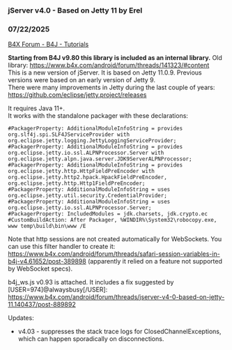 ### jServer v4.0 - Based on Jetty 11 by Erel
### 07/22/2025
[B4X Forum - B4J - Tutorials](https://www.b4x.com/android/forum/threads/140437/)

**Starting from B4J v9.80 this library is included as an internal library.** Old library: <https://www.b4x.com/android/forum/threads/141323/#content>  
This is a new version of jServer. It is based on Jetty 11.0.9. Previous versions were based on an early version of Jetty 9.  
There were many improvements in Jetty during the last couple of years: <https://github.com/eclipse/jetty.project/releases>  
  
It requires Java 11+.  
It works with the standalone packager with these declarations:  

```B4X
#PackagerProperty: AdditionalModuleInfoString = provides org.slf4j.spi.SLF4JServiceProvider with org.eclipse.jetty.logging.JettyLoggingServiceProvider;  
#PackagerProperty: AdditionalModuleInfoString = provides org.eclipse.jetty.io.ssl.ALPNProcessor.Server with org.eclipse.jetty.alpn.java.server.JDK9ServerALPNProcessor;  
#PackagerProperty: AdditionalModuleInfoString = provides org.eclipse.jetty.http.HttpFieldPreEncoder with org.eclipse.jetty.http2.hpack.HpackFieldPreEncoder, org.eclipse.jetty.http.Http1FieldPreEncoder;  
#PackagerProperty: AdditionalModuleInfoString = uses org.eclipse.jetty.util.security.CredentialProvider;  
#PackagerProperty: AdditionalModuleInfoString = uses org.eclipse.jetty.io.ssl.ALPNProcessor.Server;  
#PackagerProperty: IncludedModules = jdk.charsets, jdk.crypto.ec  
#CustomBuildAction: After Packager, %WINDIR%\System32\robocopy.exe, www temp\build\bin\www /E
```

  
  
Note that http sessions are not created automatically for WebSockets. You can use this filter handler to create it: <https://www.b4x.com/android/forum/threads/safari-session-variables-in-b4j-v4.61652/post-389898> (apparently it relied on a feature not supported by WebSocket specs).  
  
b4j\_ws.js v0.93 is attached. It includes a fix suggested by [USER=974]@alwaysbusy[/USER]: <https://www.b4x.com/android/forum/threads/jserver-v4-0-based-on-jetty-11.140437/post-889892>  
  
Updates:  
- v4.03 - suppresses the stack trace logs for ClosedChannelExceptions, which can happen sporadically on disconnections.